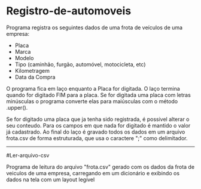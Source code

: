 # Registro-de-automoveis

Programa registra os seguintes dados de uma frota de veículos de uma empresa:
- Placa
- Marca
- Modelo
- Tipo (caminhão, furgão, automóvel, motocicleta, etc)
- Kilometragem
- Data da Compra
  
O programa fica em laço enquanto a Placa for digitada. O laço termina quando for digitado FIM
para a placa. Se for digitada uma placa com letras minúsculas o programa converte elas para
maiúsculas com o método .upper().

Se for digitado uma placa que ja tenha sido registrada, é possivel alterar o seu conteudo. Para os campos em que nada for digitado é mantido
o valor já cadastrado.
Ao final do laço é gravado todos os dados em um arquivo frota.csv de forma estruturada, que usa o caractere ";" como delimitador.

---

#Ler-arquivo-csv

Programa de leitura do arquivo "frota.csv" gerado com os dados da frota de veiculos de uma empresa, carregando em um dicionário e exibindo os dados na tela com um layout legível

